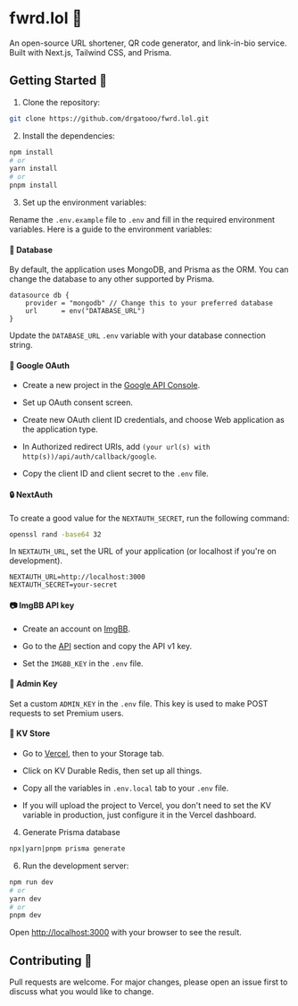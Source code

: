 # fwrd.lol 🔗

An open-source URL shortener, QR code generator, and link-in-bio service. Built with Next.js, Tailwind CSS, and Prisma.

## Getting Started 🚀

1. Clone the repository:

```bash
git clone https://github.com/drgatooo/fwrd.lol.git
```

2. Install the dependencies:

```bash
npm install
# or
yarn install
# or
pnpm install
```

3. Set up the environment variables:

Rename the `.env.example` file to `.env` and fill in the required environment variables. Here is a guide to the environment variables:

#### 📂 Database

By default, the application uses MongoDB, and Prisma as the ORM. You can change the database to any other supported by Prisma.

```prisma
datasource db {
    provider = "mongodb" // Change this to your preferred database
    url      = env("DATABASE_URL")
}
```

Update the `DATABASE_URL` `.env` variable with your database connection string.

#### 🔑 Google OAuth

- Create a new project in the [Google API Console](https://console.developers.google.com/).

- Set up OAuth consent screen.

- Create new OAuth client ID credentials, and choose Web application as the application type.

- In Authorized redirect URIs, add `(your url(s) with http(s))/api/auth/callback/google`.

- Copy the client ID and client secret to the `.env` file.

#### 🔒 NextAuth

To create a good value for the `NEXTAUTH_SECRET`, run the following command:

```bash
openssl rand -base64 32
```

In `NEXTAUTH_URL`, set the URL of your application (or localhost if you're on development).

```properties
NEXTAUTH_URL=http://localhost:3000
NEXTAUTH_SECRET=your-secret
```

#### 📷 ImgBB API key

- Create an account on [ImgBB](https://imgbb.com/).

- Go to the [API](https://api.imgbb.com/) section and copy the API v1 key.

- Set the `IMGBB_KEY` in the `.env` file.

#### 🔮 Admin Key

Set a custom `ADMIN_KEY` in the `.env` file. This key is used to make POST requests to set Premium users.

#### 🔧 KV Store

- Go to [Vercel](https://vercel.com/), then to your Storage tab.

- Click on KV Durable Redis, then set up all things.

- Copy all the variables in `.env.local` tab to your `.env` file.

- If you will upload the project to Vercel, you don't need to set the KV variable in production, just configure it in the Vercel dashboard.

4. Generate Prisma database

```bash
npx|yarn|pnpm prisma generate
```

6. Run the development server:

```bash
npm run dev
# or
yarn dev
# or
pnpm dev
```

Open [http://localhost:3000](http://localhost:3000) with your browser to see the result.

## Contributing 🤝

Pull requests are welcome. For major changes, please open an issue first to discuss what you would like to change.
